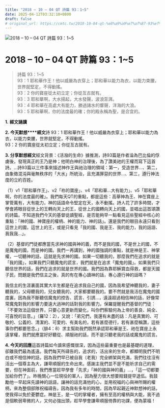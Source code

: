 ```yaml
---
title: "2018 – 10 – 04 QT 詩篇 93：1~5"
date: 2025-04-12T03:32:10+0800
draft: false
# original_url: https://cmtc.tw/2018-10-04-qt-%e8%a9%a9%e7%af%87-93%ef%bc%9a15
---
```


![2018 – 10 – 04 QT 詩篇 93：1\~5](/images/qt.jpg   "2018 – 10 – 04 QT 詩篇 93：1\~5")

# 2018 – 10 – 04 QT 詩篇 93：1\~5

> 詩篇 93：1\~5  
> 93：1 耶和華作王！他以威嚴為衣穿上；耶和華以能力為衣，以能力束腰，世界就堅定，不得動搖。  
> 93：2 你的寶座從太初立定；你從亙古就有。  
> 93：3 耶和華啊，大水揚起，大水發聲，波浪澎湃。  
> 93：4 耶和華在高處大有能力，勝過諸水的響聲，洋海的大浪。  
> 93：5 耶和華啊，你的法度最的確；你的殿永稱為聖，是合宜的。

**1.** **經文誦讀**

**2. 今天默想****經文**詩 93：1 耶和華作王！他以威嚴為衣穿上；耶和華以能力為衣，以能力束腰，世界就堅定，不得動搖。  
93：2 你的寶座從太初立定；你從亙古就有。

**3. 分享默想經文**經文背景：《活潑的生命》據推測，詩93篇是作者淪為巴比倫的俘虜後，發現真正的王乃是神；他明白神的治理後，為了讚美祂的王權而寫下這首詩。…詩93篇以三件事來描述神作王與祂治理的領域：第一，受造世界…、第二，由象徵混沌與毫無秩序的「大水」所統治，且充滿罪惡的世界…、第三，遵行神法度的立約百姓。

（1）v1「耶和華作王」、v2「祢的寶座」、v4「耶和華…大有能力」、v5「耶和華啊，你的法度最的確」。我們每天QT的重點，都是這些：高舉神為王、神在寶座上掌管萬有，大有能力，神的話語命令堅定在天，永不動搖。詩人花了許多時間，才學會將眼目從世上的王轉向天上的王，從世上的國轉向天上的國，並唱出這首頌讚的詩篇。不知道我們今天的基督徒讀聖經，是否能夠早一點看見這些聖經中核心的重點：「神的國、神寶座的權柄、神的能力、神的話」。還是我們的眼目永遠只看到這世上的國，這世上的王，或是只看見「我的國、我是王、我的能力，我的話語、我我我…」。

（2）基督的門徒都應當先求神的國與神的義，而不是我的國，不是世上的國，不是魔鬼的國，而是神的國。我們一再講到，神的國強調的重點，就是神是王、神掌權，一切聽神的話，這就是先求神的國。如果一切聽我的，那麼我們在追求的就是「我的國」，如果我們只聽魔鬼的謊言，我們就是在追求「魔鬼的國」。如果我們只聽信世界的話，我們在追求的就是世界的國。我們因為靠耶穌寶血得救，都是天國子民，問題是我們信主之後，真的有在專心讀神的話，專心遵行神的話嗎？

我信主的生涯裏面其實大半生都是在追求我自己的國，因為我希望神聽我的，妻子聽我的，父母聽我的，兒女聽我的，大家都要聽我的。要不然就是我活在魔鬼的國度裏，因為我不斷聽信魔鬼的控告、謊言、引誘…，遠遠超過相信神的話，好像常常魔鬼對我的影響力要遠大過神的話對我的影響力。保羅提醒我們基督的門徒：「不要效法這個世界，只要心意更新而變化，叫你們察驗何為上帝的善良、純全、可喜悅的旨意。」（羅12：2），又說：「弟兄們，我還有未盡的話：凡是真實的、可敬的、公義的、清潔的、可愛的、有美名的，若有甚麼德行，若有甚麼稱讚，這些事你們都要思念。」（腓4：8）求主幫助我們既然承認耶和華是王、祂在寶座上永遠掌權，我們就應當好好聽從、順服祂的話，而不是只聽老我的話或魔鬼的謊言。

**4. 今天的回應**這首詩篇如今讀來感慨很深，因為這些最重要也是最基礎的道理，卻離我們最為遙遠。我們每天所禱告的，追求的，活出來的生命，都顯明我們不明白或不相信神的話，因為我們早已被自我（老我）完全綁架與充滿，我們往往沒有活出一個尊主為大，謙卑順服的生命出來。感謝主我們並不是不能祈求自己的需要，但在神面前，我們應當趁早學會「先求」「神的國與神的義」…，「這一切都要加給你們了」。昨晚關心一位現役的軍人，因為壓力很大想要賠錢提早退伍。我鼓勵他一早起床先讀神的話語，讓神的話充滿他的心，並用祝福的心與神所賜的權柄，來為整個部隊祝福禱告。因為我有多年的時間，因為早起親近神默想神的話，使我得以免於憂鬱症。神是王，是一切的掌權者，擁有至高的權柄與大能，我不過是個軟弱卑微的人，又何必強出頭，趁早學會謙卑順服倚靠的功課，便為蒙福！